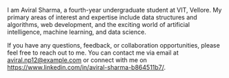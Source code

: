 
I am Aviral Sharma, a fourth-year undergraduate student at VIT, Vellore. My primary areas of interest and expertise include data structures and algorithms, web development, and the exciting world of artificial intelligence, machine learning, and data science.

If you have any questions, feedback, or collaboration opportunities, please feel free to reach out to me. You can contact me via email at aviral.np12@example.com or connect with me on https://www.linkedin.com/in/aviral-sharma-b864511b7/.
